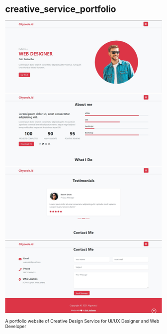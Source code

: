 # creative_service_portfolio

![alt_text](https://github.com/algonacci/creative_service_portfolio/blob/main/creative%201.jpg?raw=true)
![alt_text](https://github.com/algonacci/creative_service_portfolio/blob/main/creative%202.jpg?raw=true)
![alt_text](https://github.com/algonacci/creative_service_portfolio/blob/main/creative%203.jpg?raw=true)
![alt_text](https://github.com/algonacci/creative_service_portfolio/blob/main/creative%204.jpg?raw=true)

A portfolio website of Creative Design Service for UI/UX Designer and Web Developer
